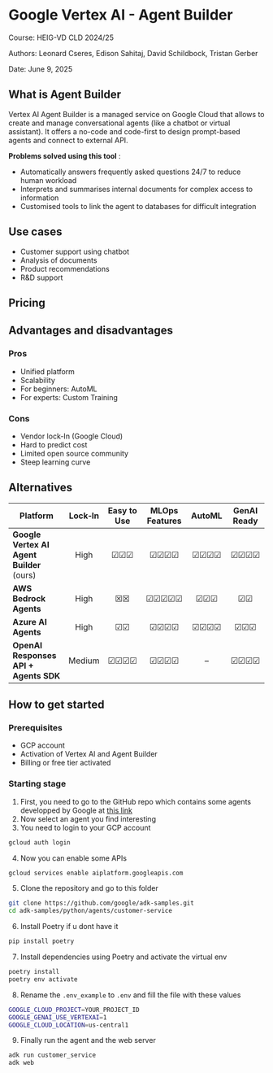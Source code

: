 # Google Vertex AI - Agent Builder

Course: HEIG-VD CLD 2024/25

Authors: Leonard Cseres, Edison Sahitaj, David Schildbock, Tristan Gerber

Date: June 9, 2025

## What is Agent Builder

Vertex AI Agent Builder is a managed service on Google Cloud that allows to create and manage conversational agents (like a chatbot or virtual assistant). It offers a no-code and code-first to design prompt-based agents and connect to external API.

**Problems solved using this tool** :

- Automatically answers frequently asked questions 24/7 to reduce human workload
- Interprets and summarises internal documents for complex access to information
- Customised tools to link the agent to databases for difficult integration

## Use cases

- Customer support using chatbot
- Analysis of documents
- Product recommendations
- R&D support

## Pricing



## Advantages and disadvantages

### Pros

- Unified platform
- Scalability
- For beginners: AutoML
- For experts: Custom Training

### Cons

- Vendor lock-In (Google Cloud)
- Hard to predict cost
- Limited open source community
- Steep learning curve

## Alternatives

| Platform                             | Lock‑In | Easy to Use      | MLOps Features                | AutoML | GenAI Ready       |
|--------------------------------------|:-------:|:----------------:|:-----------------------------:|:------:|:-----------------:|
| **Google Vertex AI Agent Builder** (ours)   | High    | ☑☑☑     | ☑☑☑☑  | ☑☑☑☑ | ☑☑☑☑ |
| **AWS Bedrock Agents**               | High    | ☒☒      | ☑☑☑☑☑ | ☑☑☑  | ☑☑  |
| **Azure AI Agents**                  | High    | ☑☑     | ☑☑☑☑  | ☑☑☑☑  | ☑☑☑  |
| **OpenAI Responses API + Agents SDK**| Medium  | ☑☑☑☑  | ☑☑☑☑  | –  | ☑☑☑☑ |

## How to get started

### Prerequisites

- GCP account
- Activation of Vertex AI and Agent Builder
- Billing or free tier activated

### Starting stage

1. First, you need to go to the GitHub repo which contains some agents developped by Google at [this link](https://github.com/google/adk-samples/tree/main)
2. Now select an agent you find interesting
3. You need to login to your GCP account

```bash
gcloud auth login
```

4. Now you can enable some APIs

```bash
gcloud services enable aiplatform.googleapis.com
```

5. Clone the repository and go to this folder

```bash
git clone https://github.com/google/adk-samples.git
cd adk-samples/python/agents/customer-service
```

6. Install Poetry if u dont have it

```bash
pip install poetry
```

7. Install dependencies using Poetry and activate the virtual env

```bash
poetry install
poetry env activate
```

8. Rename the ``.env_example`` to ``.env`` and fill the file with these values
```bash
GOOGLE_CLOUD_PROJECT=YOUR_PROJECT_ID
GOOGLE_GENAI_USE_VERTEXAI=1
GOOGLE_CLOUD_LOCATION=us-central1
```

9. Finally run the agent and the web server

```bash
adk run customer_service
adk web
```
